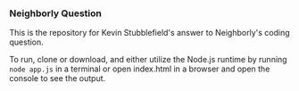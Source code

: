 ### Neighborly Question
This is the repository for Kevin Stubblefield's answer to Neighborly's coding question.

To run, clone or download, and either utilize the Node.js runtime by running `node app.js` in a terminal or open index.html in a browser and open the console to see the output.

